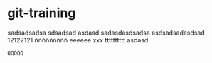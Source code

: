 # git-training
sadsadsadsa
sdsadsad
asdasd
sadasdasdsadsa
asdsadsadasdsad
12122121
ñññññññññ
eeeeee
xxx
tttttttttt
asdasd
``````
QQQQQ